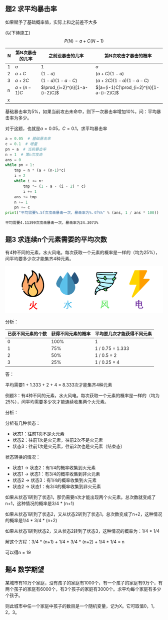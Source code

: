

## 题2 求平均暴击率

如果赋予了基础概率值，实际上和之前差不大多

(以下待施工)
$$
P(N) = a + C(N-1)
$$

| N    | 第N次暴击的几率 | 之前没暴击的几率              | 第N次攻击才暴击的概率                   |
| ---- | --------------- | ----------------------------- | --------------------------------------- |
| 1    | $a$             | 1                             | $a$                                     |
| 2    | $a+C$           | $(1-a)$                       | $(a+C)(1-a)$                            |
| 3    | $a+2C$          | $(1-a)(1-a-C)$                | $(a+2C)(1-a)(1-a-C)$                    |
| n    | $a+(n-1)C$      | $\prod_{i=2}^{n}[1-a-(i-2)C]$ | $[a+(i-1)C]\prod_{i=2}^{n}[1-a-(i-2)C]$ |
| x    |                 |                               |                                         |

基础暴击率为5%，如果当前攻击未命中，则下一次暴击率增加10%，问：平均暴击率为多少。

对于这题，也就是$a=0.05$，$C=0.1$，求平均暴击率

```python
a = 0.05  # 基础暴击率
c = 0.1  # 增量
pn = a  # 当前暴击率
n = 1  # 第n次攻击
ans = 0
while pn < 1:
    tmp = n * (a + (n-1)*c)
    i = 2
    while i <= n:
        tmp *= (1 - a - (i - 2) * c)
        i += 1
    ans += tmp
    n += 1
    pn += c
print("平均需要%.5f次攻击暴击一次，暴击率为%.4f%%" % (ans, 1 / ans * 100))
```

```
平均需要4.11399次攻击暴击一次，暴击率为24.3073%
```

## 题3 求连续n个元素需要的平均次数

有4种不同的元素，水火风电。每次获取一个元素的概率是一样的（均为25%），问平均要多少次才能集齐4种元素。

![image-20210220142917859](img/image-20210220142917859.png)

分析：

| 已获不同元素的个数 | 获得不同元素的概率 | 平均要几次才能获得不同元素 |
| ------------------ | ------------------ | -------------------------- |
| 0                  | 100%               | 1                          |
| 1                  | 75%                | 1 / 0.75 = 1.333           |
| 2                  | 50%                | 1 / 0.5 = 2                |
| 3                  | 25%                | 1 / 0.25 = 4               |

答：

平均需要1 + 1.333 + 2 + 4 = 8.333次才能集齐4种元素

例题3：有4种不同的元素，水火风电。每次获取一个元素的概率是一样的（均为25%），问平均需要多少次才能连续收集两个火元素。

分析：

分析有几种状态：

- 状态1：往前1次不是火元素
- 状态2：往前1次是火元素，往前2次不是火元素
- 状态3：往前1次是火元素，往前2次也是火元素（结束态）

状态转换的情况：

- 状态1 → 状态2：有1/4的概率收集到火元素
- 状态1 → 状态1：有3/4的概率收集到非火元素
- 状态2 → 状态3：有1/4的概率收集到火元素
- 状态2 → 状态1：有3/4的概率收集到非火元素

如果从状态1转到了状态1，那仍需要n次才能出现两个火元素。总次数就变成了n+1，这种情况的概率是3/4 * (n+1)

如果从状态1转到了状态2，又从状态2转到了状态1。总次数变成了n+2，这种情况的概率是1/4 * 3/4 * (n+2)

如果从状态1转到状态2，又从状态2转到了状态3，这种情况的概率为：1/4 * 1/4

解这个方程：3/4 * (n+1) + 1/4 * 3/4 * (n+2) + 1/4 * 1/4 = n

可以得n = 19

## 题4 数学期望

某城市有10万个家庭，没有孩子的家庭有1000个，有一个孩子的家庭有9万个，有两个孩子的家庭有6000个，有3个孩子的家庭有3000个。求平均每个家庭有多少个孩子。

则此城市中任一个家庭中孩子的数目是一个随机变量，记为X。它可取值0，1，2，3。


